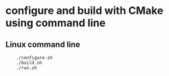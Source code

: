 # configure and build with CMake using command line

## Linux command line
        ./configure.sh
        ./build.sh
        ./run.sh